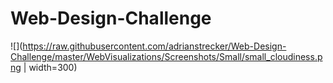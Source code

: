 # Web-Design-Challenge
![](https://raw.githubusercontent.com/adrianstrecker/Web-Design-Challenge/master/WebVisualizations/Screenshots/Small/small_cloudiness.png | width=300)
